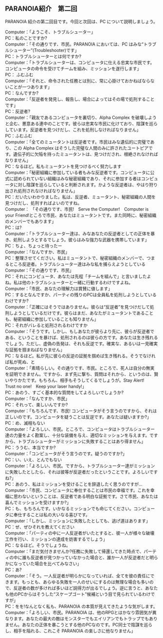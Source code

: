 ## PARANOIA紹介　第二回

PARANOIA 紹介の第二回目です。今回と次回は、PC について説明しましょう。

Computer：「ようこそ、トラブルシューター」  
PC：私のことですか?  
Computer：「その通りです、市民。PARANOIA においては、PC はみな“トラブルシューター”(Troubleshooter)です」  
PC：トラブルシューターとは何ですか?  
Computer：「トラブルシューターは、コンピュータに仕える忠実な市民です。コンピュータの命令を受けてチームを組み、ミッションを遂行します」  
PC： ふむふむ  
Computer：「それと、命令された任務とは別に、常に心掛けておかねばならないことが一つあります」  
PC：なんですか?  
Computer：「反逆者を発見し、報告し、場合によってはその場で処刑することです」  
PC：反逆者?  
Computer：「親友であるコンピュータを裏切り、Alpha Complex を破壊しようと企む、悪意ある連中のことです。彼らは忠実な市民に化けており、陰謀を巡らしています。反逆者を見つけだし、これを処刑しなければなりません」  
PC：ふむふむ  
Computer：「全てのミュータントは反逆者です。市民はみな遺伝的に完璧であり、この Alpha Complex はそうした完璧な人間のみに許されたユートピアです。遺伝子的に欠陥を持ったミュータントは、見つけだされ、根絶されなければなりません」  
PC：なるほど。私もミュータントを見つけるべく努力します  
Computer：「秘密組織に参加している者もみな反逆者です。コンピュータに公式に認められていない組織はみな秘密組織であり、それに参加する者はコンピュータに対し陰謀を巡らしていると判断されます。かような反逆者は、やはり狩り出され処刑されなければなりません」  
PC：だいたいわかりました。私は、反逆者、ミュータント、秘密組織の人間を見つけだし、処刑すればよいのですね。  
Computer： 「その通りです、市民!　Serve the Computer!　Computer is your Friend!ところで市民、あなたはミュータントです。また同時に、秘密組織のメンバーでもあります」  
PC：は?  
Computer：「トラブルシューター達は、みなあなたの反逆者としての正体を暴き、処刑しようとするでしょう。彼らはみな強力な武器を携帯しています」  
PC：ちょ、ちょっと待ったー  
Computer：「なんですか、市民」  
PC：整理させてください。私はミュータントで、秘密組織のメンバーで、つまるところ反逆者。トラブルシューター達はみな私を捕らえようとしている  
Computer：「その通りです、市民」  
PC：それにコンピュータ、あなたは先程「チームを組んで」と言いましたよね。私は他のトラブルシューターと一緒に行動するわけですよね。  
Computer：「市民、あなたの理解力は賞賛に値します」  
PC：するとなんですか、パーティの残りのPCは全員私を処刑しようとしているわけですか?  
Computer：「正確にはそうではありません。彼らは“反逆者”を見つけだして処刑しようとしているだけです。彼らはまだ、あなたがミュータントであることも、秘密組織に参加していることも知りません」  
PC：それがバレると処刑されるわけですか  
Computer：「そうです。しかし、もしあなたが彼らより先に、彼らが反逆者である、ということを暴けば、処刑されるのは彼らの方です。あなたは生き残れるでしょう。ただし、虚偽の告発は、それも反逆です。確実な、あるいは一見確実な証拠を掴まねばなりません」  
PC：なるほど。私が先に彼らの反逆の証拠を掴めば生き残れる。そうでなければ私が死ぬ、と  
Computer：「素晴らしい。その通りです、市民。ところで、死人は自分の無実を証明できません。ですから、まず先に撃ち、質問はそれから、というのは、賢いやりかたです。もちろん、相手もそうしてくるでしょうが。Stay Alert!　Trust no one!　Keep your laser handy!」  
PC：あのう、すごく基本的な質問をしてよろしいでしょうか?  
Computer：「なんですか、市民」  
PC：それって、楽しいんですか?  
Computer：「もちろんです、市民! コンピュータがそう言うのですから、それは正しいのです。コンピュータを疑うことは反逆です。あなたは疑いますか?」  
PC：め、滅相もない  
Computer：「よろしい、市民。ところで、コンピュータはトラブルシューター達の力量をよく勘案し、十分な装備を与え、適切なミッションを与えます。ですから、トラブルシューターがミッションに失敗することはあり得ません」  
PC：ううむ、本当ですか?  
Computer：「コンピュータがそう言うのです。疑うのですか?」  
PC：い、いえ、とんでもない  
Computer：「よろしい、市民。ですから、トラブルシューター達がミッションに失敗したとしたら、それは彼等が反逆者だったということです。よろしいですね?」  
PC：あのう、私はミッションを受けることを辞退したく思うのですが…  
Computer：「市民、コンピュータに奉仕することは市民の幸福です。これを幸福に思わないということは、反逆者である明白な証拠です。さて市民、あなたは喜んでミッションを受けますか?」  
PC：も、もちろんです。いかなるミッションでも命じてください。コンピュータに奉仕することは私の大いなる喜びです。  
Computer：「しかし、ミッションに失敗したとしても、逃げ道はあります」  
PC：ぜ、ぜひそれを教えてください  
Computer：「パーティの中に一人反逆者がいたとすると、彼一人が様々な破壊工作を行い、ミッションの達成を妨害するでしょう」  
PC：なるほど。そうでしょうね。  
Computer：「まだ気付きませんか?任務に失敗して帰還してきた時点で、パーティの中に誰も反逆者が見つかっていなかった場合と、誰か一人が反逆者だと明らかになっていた場合を比べてみなさい」  
PC：あ?  
Computer：「そう。一人反逆者が明らかになっていれば、全てを彼の責任にできます。もっとも、あらゆる失敗を一人のせいにするのは無理な場合も多いので、反逆者の数が多ければ多いほど説得力が出るでしょう。逆に言うと、あなたも他のPCからはそうした“スケープゴート”候補という目で見られているわけですが」  
PC：をを!なんとなく私も、PARANOIA の本質が見えてきたような気がします。  
Computer：「よろしい、市民。PARANOIA は、他のRPGとはかなり雰囲気が異なります。あなたの最大の敵はモンスターでもエイリアンでもトラップでもありません。あなたの正体を暴こうとする他のPCなのです。PC同士で陰謀を巡らし、相手を陥れる、これこそ PARANOIA の楽しさに他なりません」
